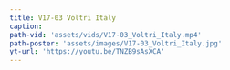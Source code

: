 ```yaml
---
title: V17-03 Voltri Italy
caption:
path-vid: 'assets/vids/V17-03_Voltri_Italy.mp4'
path-poster: 'assets/images/V17-03_Voltri_Italy.jpg'
yt-url: 'https://youtu.be/TNZB9sAsXCA'
---
```

